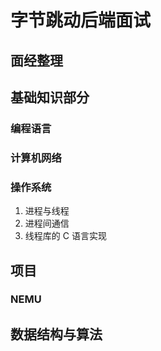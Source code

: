 # 字节跳动后端面试

## 面经整理

## 基础知识部分

### 编程语言

### 计算机网络

### 操作系统

1. 进程与线程
2. 进程间通信
3. 线程库的 C 语言实现

## 项目

### NEMU

## 数据结构与算法
